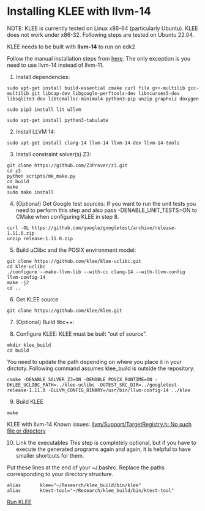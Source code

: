 # Installing KLEE with llvm-14 

NOTE: KLEE is currently tested on Linux x86-64 (particularly Ubuntu). KLEE does not work under x86-32. Following steps are tested on Ubuntu 22.04.

KLEE needs to be built with **llvm-14** to run on edk2

Follow the manual installation steps from [here](https://klee.github.io/build-llvm11/). The only exception is you need to use llvm-14 instead of llvm-11. 

1. Install dependencies:

```
sudo apt-get install build-essential cmake curl file g++-multilib gcc-multilib git libcap-dev libgoogle-perftools-dev libncurses5-dev libsqlite3-dev libtcmalloc-minimal4 python3-pip unzip graphviz doxygen

sudo pip3 install lit wllvm

sudo apt-get install python3-tabulate
```

2. Install LLVM 14: 
```
sudo apt-get install clang-14 llvm-14 llvm-14-dev llvm-14-tools
```

3. Install constraint solver(s)
Z3:
```
git clone https://github.com/Z3Prover/z3.git
cd z3
python scripts/mk_make.py
cd build
make
sudo make install
```

4. (Optional) Get Google test sources:
If you want to run the unit tests you need to perform this step and also pass -DENABLE_UNIT_TESTS=ON to CMake when configuring KLEE in step 8.
```
curl -OL https://github.com/google/googletest/archive/release-1.11.0.zip
unzip release-1.11.0.zip
```
5. Build uClibc and the POSIX environment model:
```
git clone https://github.com/klee/klee-uclibc.git
cd klee-uclibc
./configure --make-llvm-lib --with-cc clang-14 --with-llvm-config llvm-config-14
make -j2
cd ..
```

6. Get KLEE source
```
git clone https://github.com/klee/klee.git
```
7. (Optional) Build libc++:

8. Configure KLEE:
KLEE must be built “out of source”. 

```
mkdir klee_build
cd build
```
You need to update the path depending on where you place it in your dirctoty. Following command assumes klee_build is outside the repository. 
```
cmake -DENABLE_SOLVER_Z3=ON -DENABLE_POSIX_RUNTIME=ON -DKLEE_UCLIBC_PATH=../klee-uclibc -DGTEST_SRC_DIR=../googletest-release-1.11.0 -DLLVM_CONFIG_BINARY=/usr/bin/llvm-config-14 ../klee
```
9. Build KLEE
```
make
```
KLEE with llvm-14 Known issues: [llvm/Support/TargetRegistry.h: No such file or directory](https://stackoverflow.com/questions/70588147/llvm-support-targetregistry-h-no-such-file-or-directory)


10. Link the executables
This step is completely optional, but if you have to execute the generated programs again and again, it is helpful to have smaller shortcuts for them.

Put these lines at the end of your ~/.bashrc. Replace the paths corresponding to your directory structure. 

```
alias       klee="~/Research/klee_build/bin/klee"
alias       ktest-tool="~/Research/klee_build/bin/ktest-tool"

```

[Run KLEE](RunKLEE.md)
